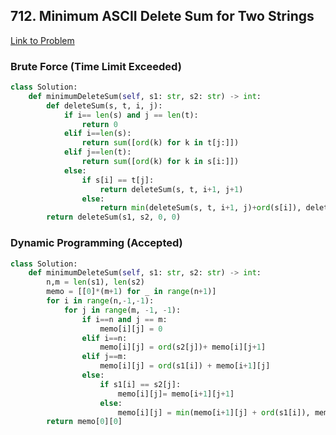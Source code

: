 ## 712. Minimum ASCII Delete Sum for Two Strings
[Link to Problem](https://leetcode.com/problems/minimum-ascii-delete-sum-for-two-strings/)

### Brute Force (Time Limit Exceeded)
```python
class Solution:
    def minimumDeleteSum(self, s1: str, s2: str) -> int:
        def deleteSum(s, t, i, j):
            if i== len(s) and j == len(t):
                return 0
            elif i==len(s):
                return sum([ord(k) for k in t[j:]])
            elif j==len(t):
                return sum([ord(k) for k in s[i:]])
            else:
                if s[i] == t[j]:
                    return deleteSum(s, t, i+1, j+1)
                else:
                    return min(deleteSum(s, t, i+1, j)+ord(s[i]), deleteSum(s, t, i, j+1)+ord(t[j]))
        return deleteSum(s1, s2, 0, 0)
```
### Dynamic Programming (Accepted)
```python
class Solution:
    def minimumDeleteSum(self, s1: str, s2: str) -> int:
        n,m = len(s1), len(s2)
        memo = [[0]*(m+1) for _ in range(n+1)]
        for i in range(n,-1,-1):
            for j in range(m, -1, -1):
                if i==n and j == m:
                    memo[i][j] = 0
                elif i==n:
                    memo[i][j] = ord(s2[j])+ memo[i][j+1]
                elif j==m:
                    memo[i][j] = ord(s1[i]) + memo[i+1][j]
                else:
                    if s1[i] == s2[j]:
                        memo[i][j]= memo[i+1][j+1]
                    else:
                        memo[i][j] = min(memo[i+1][j] + ord(s1[i]), memo[i][j+1] + ord(s2[j]))
        return memo[0][0]
```